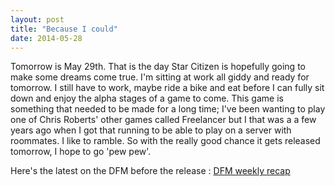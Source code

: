 ```yaml
---
layout: post
title: "Because I could"
date: 2014-05-28
---
```


Tomorrow is May 29th. That is the day Star Citizen is hopefully going to make some dreams come true. I'm sitting at work all giddy and ready for tomorrow.
I still have to work, maybe ride a bike and eat before I can fully sit down and enjoy the alpha stages of a game to come. This game is something that needed
to be made for a long time; I've been wanting to play one of Chris Roberts' other games called Freelancer but I that was a a few years ago when I got that
running to be able to play on a server with roommates. I like to ramble. So with the really good chance it gets released tomorrow, I hope to go 'pew pew'.

Here's the latest on the DFM before the release : [DFM weekly recap](https://robertsspaceindustries.com/comm-link/transmission/13891-Arena-Commander-Weekly-Report-May-19-23)
